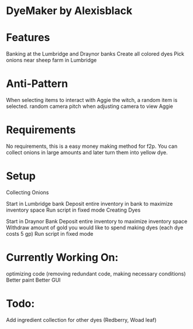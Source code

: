 # DyeMaker by Alexisblack

 

# Features

Banking at the Lumbridge and Draynor banks
Create all colored dyes
Pick onions near sheep farm in Lumbridge
 

# Anti-Pattern

When selecting items to interact with Aggie the witch, a random item is selected. 
random camera pitch when adjusting camera to view Aggie
 

# Requirements

No requirements, this is a easy money making method for f2p. You can collect onions in large amounts and later turn them into yellow dye.
 

# Setup

Collecting Onions

Start in Lumbridge bank
Deposit entire inventory in bank to maximize inventory space
Run script in fixed mode
Creating Dyes

Start in Draynor Bank
Deposit entire inventory to maximize inventory space
Withdraw amount of gold you would like to spend making dyes (each dye costs 5 gp)
Run script in fixed mode
 

# Currently Working On:

optimizing code (removing redundant code, making necessary conditions)
Better paint
Better GUI
 

# Todo:

Add ingredient collection for other dyes (Redberry, Woad leaf)
